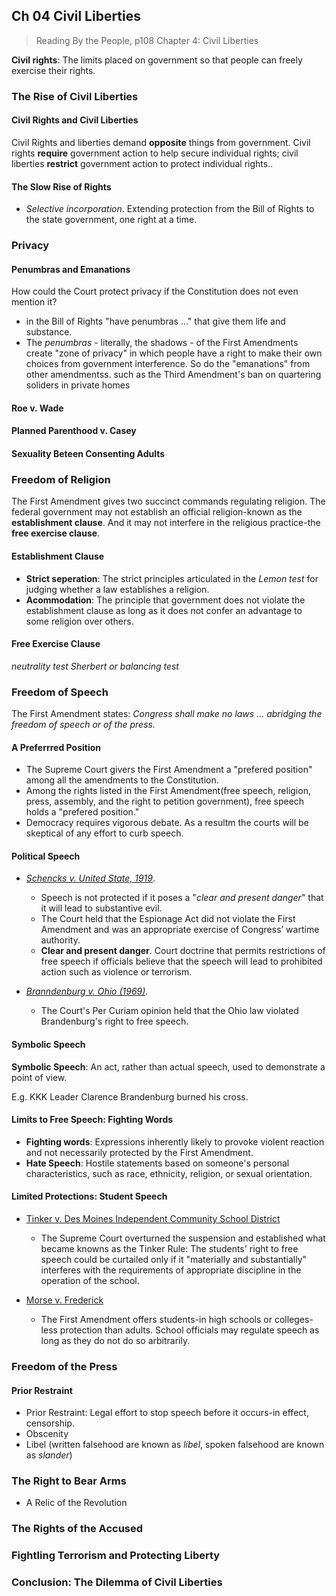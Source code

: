 ## Ch 04 Civil Liberties

>Reading
By the People, p108
Chapter 4: Civil Liberties

**Civil rights**: The limits placed on government so that people can freely exercise their rights.

### The Rise of Civil Liberties

#### Civil Rights and Civil Liberties
Civil Rights and liberties demand **opposite** things from government. Civil rights **require** government action to help secure individual rights; civil liberties **restrict** government action to protect individual rights..

#### The Slow Rise of Rights
+ _Selective incorporation_. Extending protection from the Bill of Rights to the state government, one right at a time.

### Privacy

#### Penumbras and Emanations
How could the Court protect privacy if the Constitution does not even mention it?
+ in the Bill of Rights "have penumbras ..." that give them life and substance.
+ The _penumbras_ - literally, the shadows - of the First Amendments create "zone of privacy" in which people have a right to make their own choices from government interference. So do the "emanations" from other amendmentss. such as the Third Amendment's ban on quartering soliders in private homes

#### Roe v. Wade

#### Planned Parenthood v. Casey

#### Sexuality Beteen Consenting Adults

### Freedom of Religion
The First Amendment gives two succinct commands regulating religion. The federal government may not establish an official religion-known as the **establishment clause**. And it may not interfere in the religious practice-the **free exercise clause**.

#### Establishment Clause
+ **Strict seperation**: The strict principles articulated in the _Lemon test_ for judging whether a law establishes a religion.
+ **Acommodation**: The principle that government does not violate the establishment clause as long as it does not confer an advantage to some religion over others.

#### Free Exercise Clause
_neutrality test_
_Sherbert or balancing test_

### Freedom of Speech
The First Amendment states: _Congress shall make no laws ... abridging the freedom of speech or of the press._

#### A Preferrred Position
+ The Supreme Court givers the First Amendment a "prefered position" among all the amendments to the Constitution.
+ Among the rights listed in the First Amendment(free speech, religion, press, assembly, and the right to petition government), free speech holds a "prefered position."
+ Democracy requires vigorous debate. As a resultm the courts will be skeptical of any effort to curb speech.

#### Political Speech
+ [_Schencks v. United State, 1919_](https://www.oyez.org/cases/1900-1940/249us47).
  * Speech is not protected if it poses a "*clear and present danger*" that it will lead to substantive evil.
  * The Court held that the Espionage Act did not violate the First Amendment and was an appropriate exercise of Congress’ wartime authority.
  * **Clear and present danger**. Court doctrine that permits restrictions of free speech if officials believe that the speech will lead to prohibited action such as violence or terrorism.

+ [_Branndenburg v. Ohio (1969)_](https://www.oyez.org/cases/1968/492).
  * The Court's Per Curiam opinion held that the Ohio law violated Brandenburg's right to free speech.

#### Symbolic Speech
**Symbolic Speech**: An act, rather than actual speech, used to demonstrate a point of view.

E.g. KKK Leader Clarence Brandenburg burned his cross.

#### Limits to Free Speech: Fighting Words
+ **Fighting words**: Expressions inherently likely to provoke violent reaction and not necessarily protected by the First Amendment.
+ **Hate Speech**: Hostile statements based on someone's personal characteristics, such as race, ethnicity, religion, or sexual orientation.

#### Limited Protections: Student Speech
+ [Tinker v. Des Moines Independent Community School District](https://www.oyez.org/cases/1968/21)
  * The Supreme Court overturned the suspension and established what became knowns as the Tinker Rule: The students' right to free speech could be curtailed only if it "materially and substantially" interferes with the requirements of appropriate discipline in the operation of the school.

+ [Morse v. Frederick](https://www.oyez.org/cases/2006/06-278)
  * The First Amendment offers students-in high schools or colleges-less protection than adults. School officials may regulate speech as long as they do not do so arbitrarily.

### Freedom of the Press

#### Prior Restraint
+ Prior Restraint: Legal effort to stop speech before it occurs-in effect, censorship.
+ Obscenity
+ Libel (written falsehood are known as _libel_, spoken falsehood are known as _slander_)

### The Right to Bear Arms
+ A Relic of the Revolution

### The Rights of the Accused
### Fightling Terrorism and Protecting Liberty

### Conclusion: The Dilemma of Civil Liberties
